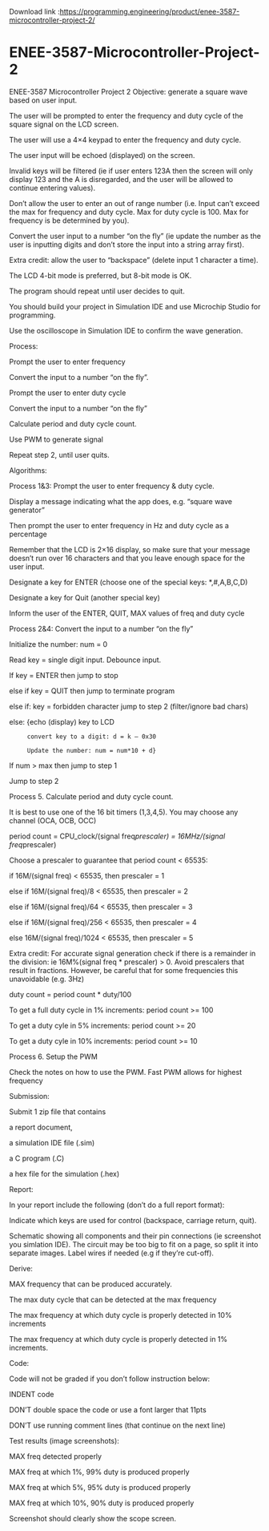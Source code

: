 Download link :https://programming.engineering/product/enee-3587-microcontroller-project-2/


# ENEE-3587-Microcontroller-Project-2
ENEE-3587 Microcontroller Project 2
Objective: generate a square wave based on user input.

The user will be prompted to enter the frequency and duty cycle of the square signal on the LCD screen. 

The user will use a 4×4 keypad to enter the frequency and duty cycle.

The user input will be echoed (displayed) on the screen.

Invalid keys will be filtered (ie if user enters 123A then the screen will only display 123 and the A is disregarded, and the user will be allowed to continue entering values).

Don’t allow the user to enter an out of range number (i.e. Input can’t exceed the max for frequency and duty cycle. Max for duty cycle is 100. Max for frequency is be determined by you). 

Convert the user input to a number “on the fly” (ie update the number as the user is inputting digits and don’t store the input into a string array first). 

Extra credit: allow the user to “backspace” (delete input 1 character a time).

The LCD 4-bit mode is preferred, but 8-bit mode is OK. 

The program should repeat until user decides to quit.

You should build your project in Simulation IDE and use Microchip Studio for programming.

Use the oscilloscope in Simulation IDE to confirm the wave generation.

 

Process:

Prompt the user to enter frequency

Convert the input to a number “on the fly”.

Prompt the user to enter duty cycle

Convert the input to a number “on the fly”

Calculate period and duty cycle count.

Use PWM to generate signal

Repeat step 2, until user quits.

 

Algorithms:

Process 1&3: Prompt the user to enter frequency & duty cycle.

Display a message indicating what the app does, e.g. “square wave generator”

Then prompt the user to enter frequency in Hz and duty cycle as a percentage

Remember that the LCD is 2×16 display, so make sure that your message doesn’t run over 16 characters and that you leave enough space for the user input.

Designate a key for ENTER (choose one of the special keys: *,#,A,B,C,D)

Designate a key for Quit (another special key)

Inform the user of the ENTER, QUIT, MAX values of freq and duty cycle

 

Process 2&4: Convert the input to a number “on the fly”

Initialize the number: num = 0

Read key = single digit input. Debounce input.

If key = ENTER then jump to stop

else if key = QUIT then jump to terminate program

else if: key = forbidden character jump to step 2 (filter/ignore bad chars)

else: {echo (display) key to LCD

         convert key to a digit: d = k – 0x30

         Update the number: num = num*10 + d}

If num > max then jump to step 1

Jump to step 2

 

Process 5. Calculate period and duty cycle count.

It is best to use one of the 16 bit timers (1,3,4,5). You may choose any channel (OCA, OCB, OCC)

period count = CPU_clock/(signal freq*prescaler) = 16MHz/(signal freq*prescaler) 

Choose a prescaler to guarantee that period count < 65535:

if        16M/(signal freq) < 65535, then prescaler = 1

else if 16M/(signal freq)/8 < 65535, then prescaler = 2

else if 16M/(signal freq)/64 < 65535, then prescaler = 3

else if 16M/(signal freq)/256 < 65535, then prescaler = 4

else    16M/(signal freq)/1024 < 65535, then prescaler = 5

Extra credit: For accurate signal generation check if there is a remainder in the division: ie 16M%(signal freq * prescaler) > 0. Avoid prescalers that result in fractions. However, be careful that for some frequencies this unavoidable (e.g. 3Hz)

duty count = period count * duty/100

To get a full duty cycle in 1% increments: period count >= 100

To get a duty cyle in 5% increments: period count >= 20

To get a duty cyle in 10% increments: period count >= 10

Process 6. Setup the PWM

Check the notes on how to use the PWM. Fast PWM allows for highest frequency

Submission:

Submit 1 zip file that contains

a report document,

a simulation IDE file (.sim)

a C program (.C)

a hex file for the simulation (.hex)

Report:

In your report include the following (don’t do a full report format):

Indicate which keys are used for control (backspace, carriage return, quit).

Schematic showing all components and their pin connections (ie screenshot you simlation IDE). The circuit may be too big to fit on a page, so split it into separate images. Label wires if needed (e.g if they’re cut-off).

Derive:

MAX frequency that can be produced accurately.

The max duty cycle that can be detected at the max frequency

The max frequency at which duty cycle is properly detected in 10% increments

The max frequency at which duty cycle is properly detected in 1% increments.

Code:

Code will not be graded if you don’t follow instruction below:

INDENT code

DON’T double space the code or use a font larger that 11pts

DON’T use running comment lines (that continue on the next line) 

Test results (image screenshots):

MAX freq detected properly

MAX freq at which 1%, 99% duty is produced properly

MAX freq at which 5%, 95% duty is produced properly

MAX freq at which 10%, 90% duty is produced properly

Screenshot should clearly show the scope screen.
